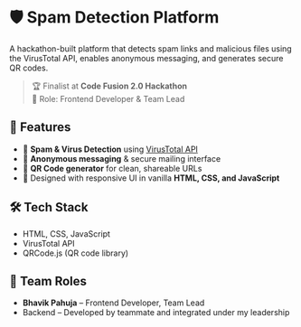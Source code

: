 # 🛡️ Spam Detection Platform

A hackathon-built platform that detects spam links and malicious files using the VirusTotal API, enables anonymous messaging, and generates secure QR codes.

> 🏆 Finalist at **Code Fusion 2.0 Hackathon**  
> 💼 Role: Frontend Developer & Team Lead

## 🚀 Features

- 🧠 **Spam & Virus Detection** using [VirusTotal API](https://www.virustotal.com/)
- 📩 **Anonymous messaging** & secure mailing interface
- 🔗 **QR Code generator** for clean, shareable URLs
- 🎯 Designed with responsive UI in vanilla **HTML, CSS, and JavaScript**

## 🛠️ Tech Stack

- HTML, CSS, JavaScript
- VirusTotal API
- QRCode.js (QR code library)

## 👥 Team Roles

- **Bhavik Pahuja** – Frontend Developer, Team Lead
- Backend – Developed by teammate and integrated under my leadership
